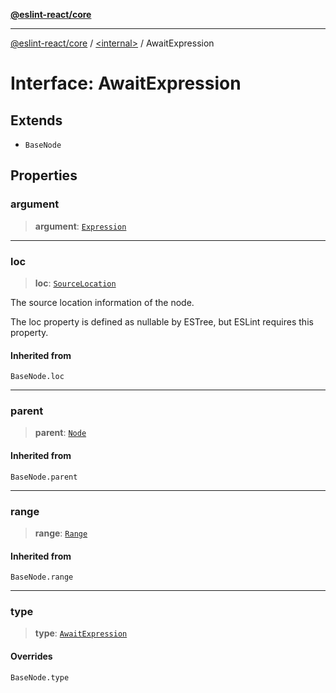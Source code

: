 [**@eslint-react/core**](../../README.md)

***

[@eslint-react/core](../../README.md) / [\<internal\>](../README.md) / AwaitExpression

# Interface: AwaitExpression

## Extends

- `BaseNode`

## Properties

### argument

> **argument**: [`Expression`](../type-aliases/Expression.md)

***

### loc

> **loc**: [`SourceLocation`](SourceLocation.md)

The source location information of the node.

The loc property is defined as nullable by ESTree, but ESLint requires this property.

#### Inherited from

`BaseNode.loc`

***

### parent

> **parent**: [`Node`](../type-aliases/Node.md)

#### Inherited from

`BaseNode.parent`

***

### range

> **range**: [`Range`](../type-aliases/Range.md)

#### Inherited from

`BaseNode.range`

***

### type

> **type**: [`AwaitExpression`](../README.md#awaitexpression)

#### Overrides

`BaseNode.type`

